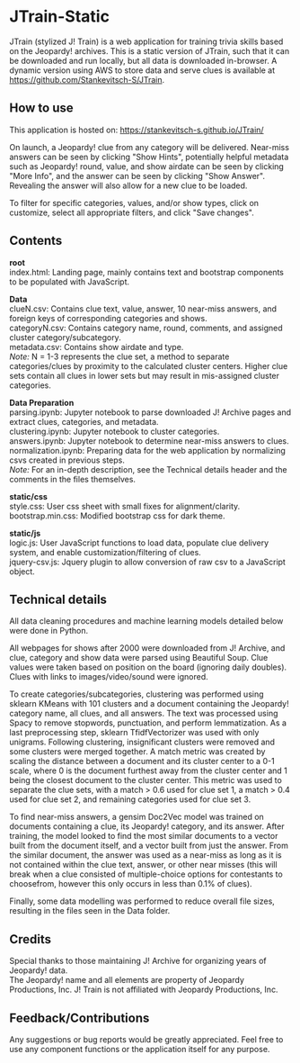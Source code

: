 # JTrain-Static

JTrain (stylized J! Train) is a web application for training trivia skills based on the Jeopardy! archives.
This is a static version of JTrain, such that it can be downloaded and run locally, but all data is downloaded in-browser.
A dynamic version using AWS to store data and serve clues is available at https://github.com/Stankevitsch-S/JTrain.

## How to use

This application is hosted on: https://stankevitsch-s.github.io/JTrain/

On launch, a Jeopardy! clue from any category will be delivered. Near-miss answers can be seen by clicking "Show Hints", potentially helpful metadata such as Jeopardy! round, value, and show airdate can be seen by clicking "More Info", and the answer can be seen by clicking "Show Answer". Revealing the answer will also allow for a new clue to be loaded.<br>

To filter for specific categories, values, and/or show types, click on customize, select all appropriate filters, and click "Save changes". 

## Contents

**root**<br>
index.html: Landing page, mainly contains text and bootstrap components to be populated with JavaScript.<br>

**Data**<br>
clueN.csv: Contains clue text, value, answer, 10 near-miss answers, and foreign keys of corresponding categories and shows.<br>
categoryN.csv: Contains category name, round, comments, and assigned cluster category/subcategory.<br>
metadata.csv: Contains show airdate and type.<br>
*Note:* N = 1-3 represents the clue set, a method to separate categories/clues by proximity to the calculated cluster centers. Higher clue sets contain all clues in lower sets but may result in mis-assigned cluster categories.<br>

**Data Preparation**<br>
parsing.ipynb: Jupyter notebook to parse downloaded J! Archive pages and extract clues, categories, and metadata.<br>
clustering.ipynb: Jupyter notebook to cluster categories.<br>
answers.ipynb: Jupyter notebook to determine near-miss answers to clues.<br>
normalization.ipynb: Preparing data for the web application by normalizing csvs created in previous steps.<br>
*Note:* For an in-depth description, see the Technical details header and the comments in the files themselves.<br>

**static/css**<br>
style.css: User css sheet with small fixes for alignment/clarity.<br>
bootstrap.min.css: Modified bootstrap css for dark theme.<br>

**static/js**<br>
logic.js: User JavaScript functions to load data, populate clue delivery system, and enable customization/filtering of clues.<br>
jquery-csv.js: Jquery plugin to allow conversion of raw csv to a JavaScript object.<br>

## Technical details

All data cleaning procedures and machine learning models detailed below were done in Python.

All webpages for shows after 2000 were downloaded from J! Archive, and clue, category and show data were parsed using Beautiful Soup. Clue values were taken based on position on the board (ignoring daily doubles). Clues with links to images/video/sound were ignored.

To create categories/subcategories, clustering was performed using sklearn KMeans with 101 clusters and a document containing the Jeopardy! category name, all clues, and all answers. The text was processed using Spacy to remove stopwords, punctuation, and perform lemmatization. As a last preprocessing step, sklearn TfidfVectorizer was used with only unigrams. Following clustering, insignificant clusters were removed and some clusters were merged together. A match metric was created by scaling the distance between a document and its cluster center to a 0-1 scale, where 0 is the document furthest away from the cluster center and 1 being the closest document to the cluster center. This metric was used to separate the clue sets, with a match > 0.6 used for clue set 1, a match > 0.4 used for clue set 2, and remaining categories used for clue set 3.

To find near-miss answers, a gensim Doc2Vec model was trained on documents containing a clue, its Jeopardy! category, and its answer. After training, the model looked to find the most similar documents to a vector built from the document itself, and a vector built from just the answer. From the similar document, the answer was used as a near-miss as long as it is not contained within the clue text, answer, or other near misses (this will break when a clue consisted of multiple-choice options for contestants to choosefrom, however this only occurs in less than 0.1% of clues). 

Finally, some data modelling was performed to reduce overall file sizes, resulting in the files seen in the Data folder.

## Credits

Special thanks to those maintaining J! Archive for organizing years of Jeopardy! data.<br>
The Jeopardy! name and all elements are property of Jeopardy Productions, Inc. J! Train is not affiliated with Jeopardy Productions, Inc.

## Feedback/Contributions

Any suggestions or bug reports would be greatly appreciated. Feel free to use any component functions or the application itself for any purpose.
